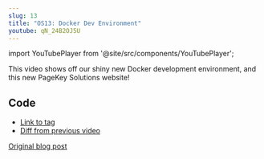```yaml
---
slug: 13
title: "OS13: Docker Dev Environment"
youtube: qN_24B2OJ5U
---
```


import YouTubePlayer from '@site/src/components/YouTubePlayer';

<YouTubePlayer youtubeLink={frontmatter.youtube} />

This video shows off our shiny new Docker development environment, and this new PageKey Solutions website!

<!--truncate-->

## Code

- [Link to tag](https://github.com/pagekeysolutions/pkos/releases/tag/vid%2Fos013)
- [Diff from previous video](https://github.com/pagekeysolutions/pkos/compare/vid/os012..vid/os013)

[Original blog post](/blog/pkos/13-docker-dev-env)